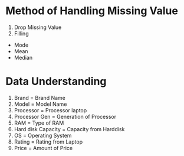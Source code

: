 
# Method of Handling Missing Value
1. Drop Missing  Value
2. Filling
*   Mode
*   Mean
*   Median



# Data Understanding
1. Brand = Brand Name
2. Model = Model Name
3. Processor = Processor laptop
4. Processor Gen = Generation of Processor
5. RAM = Type of RAM
6. Hard disk Capacity = Capacity from Harddisk
7. OS = Operating System
8. Rating = Rating from Laptop
9. Price = Amount of Price
